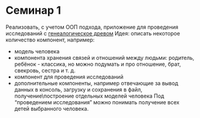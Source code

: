 # Семинар 1 

Реализовать, с учетом ООП подхода, приложение для проведения исследований с [генеалогическое древом](https://ru.wikipedia.org/wiki/%D0%93%D0%B5%D0%BD%D0%B5%D0%B0%D0%BB%D0%BE%D0%B3%D0%B8%D1%87%D0%B5%D1%81%D0%BA%D0%BE%D0%B5_%D0%B4%D1%80%D0%B5%D0%B2%D0%BE)
Идея: описать некоторое количество компонент, например:
- модель человека
- компонента хранения связей и отношений между людьми:
  родитель, ребёнок - классика, но можно подумать и про
  отношение, брат, свекровь, сестра и т. д.
- компонент для проведения исследований
- дополнительные компоненты, например отвечающие за вывод
  данных в консоль, загрузку и сохранения в файл,
  получение\построение отдельных моделей человека
  Под “проведением исследования” можно понимать получение всех
  детей выбранного человека.